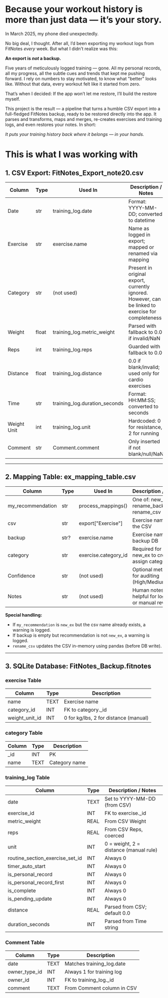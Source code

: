 # Because your workout history is more than just data — it’s your story.

In March 2025, my phone died unexpectedly.

No big deal, I thought. After all, I’d been exporting my workout logs from FitNotes _every_ week. But what I didn’t realize was this:

**An export is _not_ a backup.**

Five years of meticulously logged training — gone. All my personal records, all my progress, all the subtle cues and trends that kept me pushing forward. I rely on numbers to stay motivated, to know what "better" looks like. Without that data, every workout felt like it started from zero.

That’s when I decided:
If the app won’t let me restore, I’ll build the restore myself.

This project is the result — a pipeline that turns a humble CSV export into a full-fledged FitNotes backup, ready to be restored directly into the app. It parses and transforms, maps and merges, re-creates exercises and training logs, and even restores your notes. In short:

_It puts your training history back where it belongs — in your hands._

# This is what I was working with

## 1. CSV Export: FitNotes_Export_note20.csv

| Column        | Type   | Used In                    | Description / Notes                                                                 |
|---------------|--------|----------------------------|-------------------------------------------------------------------------------------|
| Date          | str    | training_log.date          | Format: YYYY-MM-DD; converted to datetime                                           |
| Exercise      | str    | exercise.name              | Name as logged in export; mapped or renamed via mapping                             |
| Category      | str    | (not used)                 | Present in original export, currently ignored. However, can be linked to exercise for completeness  |
| Weight        | float  | training_log.metric_weight | Parsed with fallback to 0.0 if invalid/NaN                                          |
| Reps          | int    | training_log.reps          | Guarded with fallback to 0.0                                                        |
| Distance      | float  | training_log.distance      | 0.0 if blank/invalid; used only for cardio exercises                                |
| Time          | str    | training_log.duration_seconds | Format: HH:MM:SS; converted to seconds                                         |
| Weight Unit   | int    | training_log.unit          | Hardcoded: 0 for resistance, 2 for running                                          |
| Comment       | str    | Comment.comment            | Only inserted if not blank/null/NaN                                                 |

---

## 2. Mapping Table: ex_mapping_table.csv

| Column           | Type   | Used In             | Description / Notes                                                         |
|------------------|--------|---------------------|-----------------------------------------------------------------------------|
| my_recommendation| str    | process_mappings()  | One of: new_ex, rename_backup, rename_csv                                   |
| csv              | str    | export["Exercise"]  | Exercise name from the CSV                                                  |
| backup           | str?   | exercise.name       | Exercise name from backup DB                                                |
| category         | str    | exercise.category_id| Required for new_ex to create or assign categories                          |
| Confidence       | str    | (not used)          | Optional metadata for auditing (High/Medium/Low)                            |
| Notes            | str    | (not used)          | Human notes; helpful for logging or manual review                           |

**Special handling:**
- If `my_recommendation` is `new_ex` but the csv name already exists, a warning is logged.
- If backup is empty but recommendation is not `new_ex`, a warning is logged.
- `rename_csv` updates the CSV in-memory using pandas (before DB write).

---

## 3. SQLite Database: FitNotes_Backup.fitnotes

### exercise Table

| Column         | Type  | Description                                |
|----------------|-------|--------------------------------------------|
| name           | TEXT  | Exercise name                              |
| category_id    | INT   | FK to category._id                         |
| weight_unit_id | INT   | 0 for kg/lbs, 2 for distance (manual)      |

### category Table

| Column | Type | Description      |
|--------|------|-----------------|
| _id    | INT  | PK              |
| name   | TEXT | Category name   |

### training_log Table

| Column                        | Type  | Description / Notes                                 |
|-------------------------------|-------|-----------------------------------------------------|
| date                          | TEXT  | Set to YYYY-MM-DD (from CSV)                        |
| exercise_id                   | INT   | FK to exercise._id                                  |
| metric_weight                 | REAL  | From CSV Weight                                     |
| reps                          | REAL  | From CSV Reps, coerced                              |
| unit                          | INT   | 0 = weight, 2 = distance (manual rule)              |
| routine_section_exercise_set_id| INT  | Always 0                                            |
| timer_auto_start              | INT   | Always 0                                            |
| is_personal_record            | INT   | Always 0                                            |
| is_personal_record_first      | INT   | Always 0                                            |
| is_complete                   | INT   | Always 0                                            |
| is_pending_update             | INT   | Always 0                                            |
| distance                      | REAL  | Parsed from CSV; default 0.0                        |
| duration_seconds              | INT   | Parsed from Time string                             |

### Comment Table

| Column        | Type | Description                       |
|---------------|------|-----------------------------------|
| date          | TEXT | Matches training_log.date         |
| owner_type_id | INT  | Always 1 for training log         |
| owner_id      | INT  | FK to training_log._id            |
| comment       | TEXT | From Comment column in CSV        |

